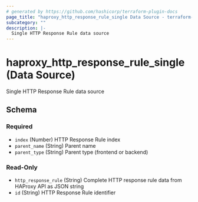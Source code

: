 ```yaml
---
# generated by https://github.com/hashicorp/terraform-plugin-docs
page_title: "haproxy_http_response_rule_single Data Source - terraform-provider-haproxy"
subcategory: ""
description: |-
  Single HTTP Response Rule data source
---
```


# haproxy_http_response_rule_single (Data Source)

Single HTTP Response Rule data source



<!-- schema generated by tfplugindocs -->
## Schema

### Required

- `index` (Number) HTTP Response Rule index
- `parent_name` (String) Parent name
- `parent_type` (String) Parent type (frontend or backend)

### Read-Only

- `http_response_rule` (String) Complete HTTP response rule data from HAProxy API as JSON string
- `id` (String) HTTP Response Rule identifier
